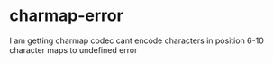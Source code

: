 # charmap-error
I am getting charmap codec cant encode characters in position 6-10 character maps to undefined error
